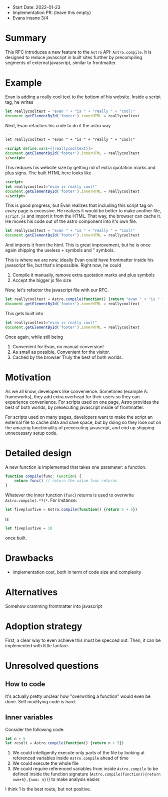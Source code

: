 - Start Date: 2022-01-23
- Implementation PR: (leave this empty)
- Evans insane 3/4

# Summary
This RFC introduces a new feature to the `Astro` API: `Astro.compile`. It is designed to reduce javascript in built sites further by precompiling segments of external javascript, similar to frontmatter.
# Example
Evan is adding a really cool text to the bottom of his website. Inside a script tag, he writes
```js
let reallycooltext = "evan " + "is " + "really " + "cool!"
document.getElementById('footer').innerHTML = reallycooltext
```
Next, Evan refactors his code to do it the astro way
```html
---
let reallycooltext = "evan " + "is " + "really " + "cool!"
---
<script define:vars={{reallycooltext}}>
document.getElementById('footer').innerHTML = reallycooltext
</script>
```
This reduces his website size by getting rid of extra quotation marks and plus signs. The built HTML here looks like
```html
<script>
let reallycooltext="evan is really cool!"
document.getElementById('footer').innerHTML = reallycooltext
</script>
```
This is good progress, but Evan realizes that including this script tag on *every* page is excessive. He realizes it would be better to make another file, `script.js` and import it from the HTML. That way, the browser can cache it. He moves his code out of the astro component into it's own file.
```js
let reallycooltext = "evan " + "is " + "really " + "cool!"
document.getElementById('footer').innerHTML = reallycooltext
```
And imports it from the html. This is great improvement, but he is once again shipping the useless + symbols and " symbols.

This is where we are now, ideally Evan could have frontmatter inside his javascript file, but that's impossible. Right now, he could

1. Compile it manually, remove extra quotation marks and plus symbols
2. Accept the bigger js file size

Now, let's refactor the javascript file with our RFC.

```js
let reallycooltext = Astro.compile(function() {return "evan " + "is " + "really " + "cool!"})
document.getElementById('footer').innerHTML = reallycooltext
```
This gets built into
```js
let reallycooltext="evan is really cool!"
document.getElementById('footer').innerHTML = reallycooltext
```
Once again, while still being
1. Convenient for Evan, no manual conversion!
2. As small as possible, Convenient for the visitor.
3. Cached by the browser
Truly the best of both worlds.
# Motivation
As we all know, developers like convenience. Sometimes (example A: frameworks), they add extra overhead for their users so they can experience convenience. For scripts used on one page, Astro provides the best of both worlds, by prexecuting javascript inside of frontmatter.

For scripts used on many pages, developers want to make the script an external file to cache data and save space, but by doing so they lose out on the amazing functionality of prexecuting javascript, and end up shipping unnecessary setup code. 
# Detailed design
A new function is implemented that takes one parameter: a function.
```ts
function compile(func: Function) {
	return func() // return the value func returns
}

```
Whatever the inner function (`func`) returns is used to overwrite `Astro.compile(.*?)*`. For instance:
```js
let fiveplusfive = Astro.compile(function() {return 5 + 5})
```
is
```js
let fiveplusfive = 10
```
once built.
# Drawbacks
- implementation cost, both in term of code size and complexity
# Alternatives
Somehow cramming frontmatter into javascript
# Adoption strategy
First, a clear way to even achieve this must be specced out. Then, it can be implemented with little fanfare. 
# Unresolved questions
## How to code
It's actually pretty unclear how "overwriting a function" would even be done. Self modifying code is hard.
## Inner variables
Consider the following code:
```js
let n = 5
let result = Astro.compile(function() {return n + 5})
```
1. We could intelligently execute only parts of the file by looking at referenced variables inside `Astro.compile` ahead of time
2. We could execute the whole file
3. We could require referenced variables from inside `Astro.compile` to be defined inside the function signature (`Astro.compile(function(){return num+5},{num: n})`) to make analysis easier.

I think 1 is the best route, but not positive.